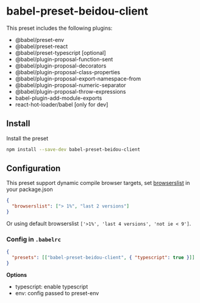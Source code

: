 # babel-preset-beidou-client

This preset includes the following plugins:

- @babel/preset-env
- @babel/preset-react
- @babel/preset-typescript [optional]
- @babel/plugin-proposal-function-sent
- @babel/plugin-proposal-decorators
- @babel/plugin-proposal-class-properties
- @babel/plugin-proposal-export-namespace-from
- @babel/plugin-proposal-numeric-separator
- @babel/plugin-proposal-throw-expressions
- babel-plugin-add-module-exports
- react-hot-loader/babel [only for dev]

## Install

Install the preset

```sh
npm install --save-dev babel-preset-beidou-client
```

## Configuration

This preset support dynamic compile browser targets, set [browserslist](https://github.com/ai/browserslist) in your package.json

```json
{
  "browserslist": ["> 1%", "last 2 versions"]
}
```

Or using default browserslist `['>1%', 'last 4 versions', 'not ie < 9']`.

### Config in `.babelrc`

```json
{
  "presets": [["babel-preset-beidou-client", { "typescript": true }]]
}
```

**Options**

- typescript: enable typescript
- env: config passed to preset-env
